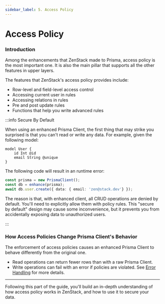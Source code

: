 ```yaml
---
sidebar_label: 5. Access Policy
---
```


# Access Policy

### Introduction

Among the enhancements that ZenStack made to Prisma, access policy is the most important one. It is also the main pillar that supports all the other features in upper layers.

The features that ZenStack's access policy provides include:

- Row-level and field-level access control
- Accessing current user in rules
- Accessing relations in rules
- Pre and post update rules
- Functions that help you write advanced rules

:::info Secure By Default

When using an enhanced Prisma Client, the first thing that may strike you surprised is that you can't read or write any data. For example, given the following model:

```zmodel
model User {
    id Int @id
    email String @unique
}
```

The following code will result in an runtime error:

```ts
const prisma = new PrismaClient();
const db = enhance(prisma);
await db.user.create({ data: { email: 'zen@stack.dev'} });
```

The reason is that, with enhanced client, all CRUD operations are denied by default. You'll need to explicitly allow them with policy rules. This "secure by default" design may cause some inconvenience, but it prevents you from accidentally exposing data to unauthorized users.

:::

### How Access Policies Change Prisma Client's Behavior

The enforcement of access policies causes an enhanced Prisma Client to behave differently from the original one.

- Read operations can return fewer rows than with a raw Prisma Client.
- Write operations can fail with an error if policies are violated. See [Error Handling](/docs/reference/error-handling) for more details.

---

Following this part of the guide, you'll build an in-depth understanding of how access policy works in ZenStack, and how to use it to secure your data.
